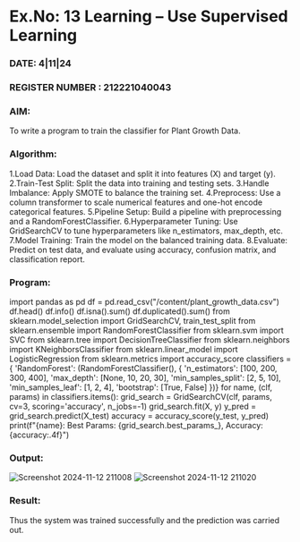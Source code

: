 # Ex.No: 13 Learning – Use Supervised Learning  
### DATE: 4|11|24                                                                          
### REGISTER NUMBER : 212221040043
### AIM: 
To write a program to train the classifier for Plant Growth Data.
###  Algorithm:
 1.Load Data: Load the dataset and split it into features (X) and target 
(y). 
2.Train-Test Split: Split the data into training and testing sets. 
3.Handle Imbalance: Apply SMOTE to balance the training set.
 4.Preprocess: Use a column transformer to scale numerical features and 
one-hot encode categorical
 features. 
5.Pipeline Setup: Build a pipeline with preprocessing and a 
RandomForestClassifier.
 6.Hyperparameter Tuning: Use GridSearchCV to tune hyperparameters like 
n_estimators,
 max_depth, etc.
 7.Model Training: Train the model on the balanced training data. 
8.Evaluate: Predict
 on test data, and evaluate using accuracy, confusion matrix, and 
classification report.
### Program:
import pandas as pd
 df = pd.read_csv("/content/plant_growth_data.csv")
 df.head()
 df.info()
 df.isna().sum()
 df.duplicated().sum()
 from sklearn.model_selection import GridSearchCV, train_test_split
 from sklearn.ensemble import RandomForestClassifier
 from sklearn.svm import SVC
 from sklearn.tree import DecisionTreeClassifier
 from sklearn.neighbors import KNeighborsClassifier
 from sklearn.linear_model import LogisticRegression
 from sklearn.metrics import accuracy_score
 classifiers = {
    'RandomForest': (RandomForestClassifier(), {
        'n_estimators': [100, 200, 300, 400],
        'max_depth': [None, 10, 20, 30],
        'min_samples_split': [2, 5, 10],
        'min_samples_leaf': [1, 2, 4],
        'bootstrap': [True, False]
    })}
 for name, (clf, params) in classifiers.items():
    grid_search = GridSearchCV(clf, params, cv=3, scoring='accuracy', 
n_jobs=-1)
    grid_search.fit(X, y)
    y_pred = grid_search.predict(X_test)
    accuracy = accuracy_score(y_test, y_pred)
    print(f"{name}: Best Params: {grid_search.best_params_}, Accuracy: 
{accuracy:.4f}")

### Output:
![Screenshot 2024-11-12 211008](https://github.com/user-attachments/assets/22a494ab-f11d-4b0b-960d-fd2850fa5e43)
![Screenshot 2024-11-12 211020](https://github.com/user-attachments/assets/69560e5a-3e6b-48f6-b99b-9182f7c71f9f)


### Result:
Thus the system was trained successfully and the prediction was carried out.
